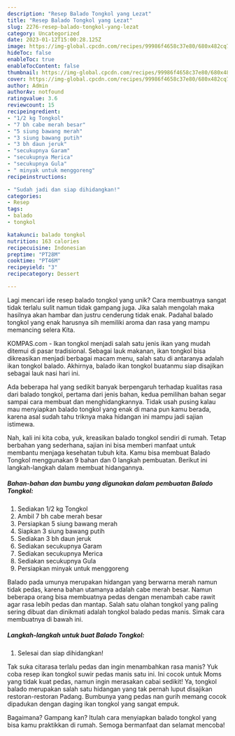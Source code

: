 ```yaml
---
description: "Resep Balado Tongkol yang Lezat"
title: "Resep Balado Tongkol yang Lezat"
slug: 2276-resep-balado-tongkol-yang-lezat
category: Uncategorized
date: 2023-01-12T15:00:28.125Z
image: https://img-global.cpcdn.com/recipes/99986f4658c37e80/680x482cq70/balado-tongkol-foto-resep-utama.jpg
hideToc: false
enableToc: true
enableTocContent: false
thumbnail: https://img-global.cpcdn.com/recipes/99986f4658c37e80/680x482cq70/balado-tongkol-foto-resep-utama.jpg
cover: https://img-global.cpcdn.com/recipes/99986f4658c37e80/680x482cq70/balado-tongkol-foto-resep-utama.jpg
author: Admin
authorAv: notfound
ratingvalue: 3.6
reviewcount: 15
recipeingredient:
- "1/2 kg Tongkol"
- "7 bh cabe merah besar"
- "5 siung bawang merah"
- "3 siung bawang putih"
- "3 bh daun jeruk"
- "secukupnya Garam"
- "secukupnya Merica"
- "secukupnya Gula"
- " minyak untuk menggoreng"
recipeinstructions:

- "Sudah jadi dan siap dihidangkan!"
categories:
- Resep
tags:
- balado
- tongkol

katakunci: balado tongkol 
nutrition: 163 calories
recipecuisine: Indonesian
preptime: "PT28M"
cooktime: "PT46M"
recipeyield: "3"
recipecategory: Dessert

---
```





Lagi mencari ide resep balado tongkol yang unik? Cara membuatnya sangat tidak terlalu sulit namun tidak gampang juga. Jika salah mengolah maka hasilnya akan hambar dan justru cenderung tidak enak. Padahal balado tongkol yang enak harusnya sih memiliki aroma dan rasa yang mampu memancing selera Kita.





KOMPAS.com - Ikan tongkol menjadi salah satu jenis ikan yang mudah ditemui di pasar tradisional. Sebagai lauk makanan, ikan tongkol bisa dikreasikan menjadi berbagai macam menu, salah satu di antaranya adalah ikan tongkol balado. Akhirnya, balado ikan tongkol buatanmu siap disajikan sebagai lauk nasi hari ini.

Ada beberapa hal yang sedikit banyak berpengaruh terhadap kualitas rasa dari balado tongkol, pertama dari jenis bahan, kedua pemilihan bahan segar sampai cara membuat dan menghidangkannya. Tidak usah pusing kalau mau menyiapkan balado tongkol yang enak di mana pun kamu berada, karena asal sudah tahu triknya maka hidangan ini mampu jadi sajian istimewa.






Nah, kali ini kita coba, yuk, kreasikan balado tongkol sendiri di rumah. Tetap berbahan yang sederhana, sajian ini bisa memberi manfaat untuk membantu menjaga kesehatan tubuh kita. Kamu bisa membuat Balado Tongkol menggunakan 9 bahan dan 0 langkah pembuatan. Berikut ini langkah-langkah dalam membuat hidangannya.

<!--inarticleads1-->

##### Bahan-bahan dan bumbu yang digunakan dalam pembuatan Balado Tongkol:

1. Sediakan 1/2 kg Tongkol
1. Ambil 7 bh cabe merah besar
1. Persiapkan 5 siung bawang merah
1. Siapkan 3 siung bawang putih
1. Sediakan 3 bh daun jeruk
1. Sediakan secukupnya Garam
1. Sediakan secukupnya Merica
1. Sediakan secukupnya Gula
1. Persiapkan  minyak untuk menggoreng


Balado pada umunya merupakan hidangan yang berwarna merah namun tidak pedas, karena bahan utamanya adalah cabe merah besar. Namun beberapa orang bisa membuatnya pedas dengan menambah cabe rawit agar rasa lebih pedas dan mantap. Salah satu olahan tongkol yang paling sering dibuat dan dinikmati adalah tongkol balado pedas manis. Simak cara membuatnya di bawah ini. 

<!--inarticleads2-->

##### Langkah-langkah untuk buat Balado Tongkol:


1. Selesai dan siap dihidangkan!

Tak suka citarasa terlalu pedas dan ingin menambahkan rasa manis? Yuk coba resep ikan tongkol suwir pedas manis satu ini. Ini cocok untuk Moms yang tidak kuat pedas, namun ingin merasakan cabai sedikit! Ya, tongkol balado merupakan salah satu hidangan yang tak pernah luput disajikan restoran-restoran Padang. Bumbunya yang pedas nan gurih memang cocok dipadukan dengan daging ikan tongkol yang sangat empuk. 

Bagaimana? Gampang kan? Itulah cara menyiapkan balado tongkol yang bisa kamu praktikkan di rumah. Semoga bermanfaat dan selamat mencoba!
